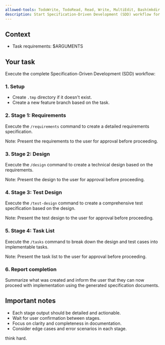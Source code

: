 ```yaml
---
allowed-tools: TodoWrite, TodoRead, Read, Write, MultiEdit, Bash(mkdir:*)
description: Start Specification-Driven Development (SDD) workflow for the given task
---
```


## Context

- Task requirements: $ARGUMENTS

## Your task

Execute the complete Specification-Driven Development (SDD) workflow:

### 1. Setup

- Create `.tmp` directory if it doesn't exist.
- Create a new feature branch based on the task.

### 2. Stage 1: Requirements

Execute the `/requirements` command to create a detailed requirements specification.

Note: Present the requirements to the user for approval before proceeding.

### 3. Stage 2: Design

Execute the `/design` command to create a technical design based on the requirements.

Note: Present the design to the user for approval before proceeding.

### 4. Stage 3: Test Design

Execute the `/test-design` command to create a comprehensive test specification based on the design.

Note: Present the test design to the user for approval before proceeding.

### 5. Stage 4: Task List

Execute the `/tasks` command to break down the design and test cases into implementable tasks.

Note: Present the task list to the user for approval before proceeding.

### 6. Report completion

Summarize what was created and inform the user that they can now proceed with implementation using the generated specification documents.

## Important notes

- Each stage output should be detailed and actionable.
- Wait for user confirmation between stages.
- Focus on clarity and completeness in documentation.
- Consider edge cases and error scenarios in each stage.

think hard.
